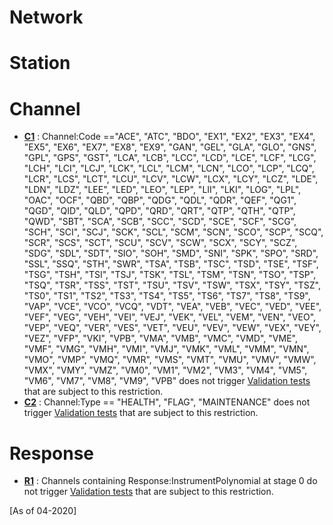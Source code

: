 # Network
# Station
# Channel
* **[C1](https://github.com/iris-edu/StationXML-Validator/blob/master/Validator_TestSuite/Restrictions/P1_C1.xml)** : Channel:Code =="ACE", "ATC", "BDO", "EX1", "EX2", "EX3", "EX4", "EX5", "EX6", "EX7", "EX8", "EX9", "GAN", "GEL", "GLA", "GLO", "GNS", "GPL", "GPS", "GST", "LCA", "LCB", "LCC", "LCD", "LCE", "LCF", "LCG", "LCH", "LCI", "LCJ", "LCK", "LCL", "LCM", "LCN", "LCO", "LCP", "LCQ", "LCR", "LCS", "LCT", "LCU", "LCV", "LCW", "LCX", "LCY", "LCZ", "LDE", "LDN", "LDZ", "LEE", "LED", "LEO", "LEP", "LII", "LKI", "LOG", "LPL", "OAC", "OCF", "QBD", "QBP", "QDG", "QDL", "QDR", "QEF", "QG1", "QGD", "QID", "QLD", "QPD", "QRD", "QRT", "QTP", "QTH", "QTP", "QWD", "SBT", "SCA", "SCB", "SCC", "SCD", "SCE", "SCF", "SCG", "SCH", "SCI", "SCJ", "SCK", "SCL", "SCM", "SCN", "SCO", "SCP", "SCQ", "SCR", "SCS", "SCT", "SCU", "SCV", "SCW", "SCX", "SCY", "SCZ", "SDG", "SDL", "SDT", "SIO", "SOH", "SMD", "SNI", "SPK", "SPO", "SRD", "SSL", "SSQ", "STH", "SWR", "TSA", "TSB", "TSC", "TSD", "TSE", "TSF", "TSG", "TSH", "TSI", "TSJ", "TSK", "TSL", "TSM", "TSN", "TSO", "TSP", "TSQ", "TSR", "TSS", "TST", "TSU", "TSV", "TSW", "TSX", "TSY", "TSZ", "TS0", "TS1", "TS2", "TS3", "TS4", "TS5", "TS6", "TS7", "TS8", "TS9", "VAP", "VCE", "VCO", "VCQ", "VDT", "VEA", "VEB", "VEC", "VED", "VEE", "VEF", "VEG", "VEH", "VEI", "VEJ", "VEK", "VEL", "VEM", "VEN", "VEO", "VEP", "VEQ", "VER", "VES", "VET", "VEU", "VEV", "VEW", "VEX", "VEY", "VEZ", "VFP", "VKI", "VPB", "VMA", "VMB", "VMC", "VMD", "VME", "VMF", "VMG", "VMH", "VMI", "VMJ", "VMK", "VML", "VMM", "VMN", "VMO", "VMP", "VMQ", "VMR", "VMS", "VMT", "VMU", "VMV", "VMW", "VMX", "VMY", "VMZ", "VM0", "VM1", "VM2", "VM3", "VM4", "VM5", "VM6", "VM7", "VM8", "VM9", "VPB" does not trigger [Validation tests](https://github.com/iris-edu/StationXML-Validator/wiki/Validation-tests) that are subject to this restriction.  
* **[C2](https://github.com/iris-edu/StationXML-Validator/blob/master/Validator_TestSuite/Restrictions/P1_C2.xml)** : Channel:Type == "HEALTH", "FLAG", "MAINTENANCE" does not trigger [Validation tests](https://github.com/iris-edu/StationXML-Validator/wiki/Validation-tests) that are subject to this restriction.  

# Response 
* **[R1](https://github.com/iris-edu/StationXML-Validator/blob/master/Validator_TestSuite/Restrictions/P1_R1.xml)** : Channels containing Response:InstrumentPolynomial at stage 0 do not trigger [Validation tests](https://github.com/iris-edu/StationXML-Validator/wiki/Validation-tests) that are subject to this restriction.  

[As of 04-2020]
